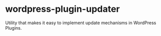 # wordpress-plugin-updater
Utility that makes it easy to implement update mechanisms in WordPress Plugins.
